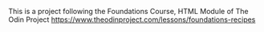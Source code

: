 This is a project following the Foundations Course, HTML Module of The Odin Project
https://www.theodinproject.com/lessons/foundations-recipes
